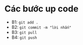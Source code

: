 ﻿# Các bước up code

 - B1: `git add .`
 - B2: `git commit -m "lời nhắn"`
 - B3: `git pull`
 - B4: `git push`

